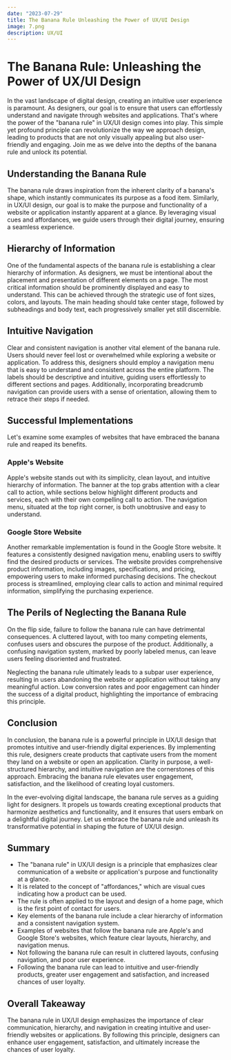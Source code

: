 ```yaml
---
date: "2023-07-29"
title: The Banana Rule Unleashing the Power of UX/UI Design
image: 7.png
description: UX/UI
---
```

# The Banana Rule: Unleashing the Power of UX/UI Design

In the vast landscape of digital design, creating an intuitive user experience is paramount. As designers, our goal is to ensure that users can effortlessly understand and navigate through websites and applications. That's where the power of the "banana rule" in UX/UI design comes into play. This simple yet profound principle can revolutionize the way we approach design, leading to products that are not only visually appealing but also user-friendly and engaging. Join me as we delve into the depths of the banana rule and unlock its potential.

## Understanding the Banana Rule

The banana rule draws inspiration from the inherent clarity of a banana's shape, which instantly communicates its purpose as a food item. Similarly, in UX/UI design, our goal is to make the purpose and functionality of a website or application instantly apparent at a glance. By leveraging visual cues and affordances, we guide users through their digital journey, ensuring a seamless experience.

## Hierarchy of Information

One of the fundamental aspects of the banana rule is establishing a clear hierarchy of information. As designers, we must be intentional about the placement and presentation of different elements on a page. The most critical information should be prominently displayed and easy to understand. This can be achieved through the strategic use of font sizes, colors, and layouts. The main heading should take center stage, followed by subheadings and body text, each progressively smaller yet still discernible.

## Intuitive Navigation

Clear and consistent navigation is another vital element of the banana rule. Users should never feel lost or overwhelmed while exploring a website or application. To address this, designers should employ a navigation menu that is easy to understand and consistent across the entire platform. The labels should be descriptive and intuitive, guiding users effortlessly to different sections and pages. Additionally, incorporating breadcrumb navigation can provide users with a sense of orientation, allowing them to retrace their steps if needed.

## Successful Implementations

Let's examine some examples of websites that have embraced the banana rule and reaped its benefits.

### Apple's Website

Apple's website stands out with its simplicity, clean layout, and intuitive hierarchy of information. The banner at the top grabs attention with a clear call to action, while sections below highlight different products and services, each with their own compelling call to action. The navigation menu, situated at the top right corner, is both unobtrusive and easy to understand.

### Google Store Website

Another remarkable implementation is found in the Google Store website. It features a consistently designed navigation menu, enabling users to swiftly find the desired products or services. The website provides comprehensive product information, including images, specifications, and pricing, empowering users to make informed purchasing decisions. The checkout process is streamlined, employing clear calls to action and minimal required information, simplifying the purchasing experience.

## The Perils of Neglecting the Banana Rule

On the flip side, failure to follow the banana rule can have detrimental consequences. A cluttered layout, with too many competing elements, confuses users and obscures the purpose of the product. Additionally, a confusing navigation system, marked by poorly labeled menus, can leave users feeling disoriented and frustrated.

Neglecting the banana rule ultimately leads to a subpar user experience, resulting in users abandoning the website or application without taking any meaningful action. Low conversion rates and poor engagement can hinder the success of a digital product, highlighting the importance of embracing this principle.

## Conclusion

In conclusion, the banana rule is a powerful principle in UX/UI design that promotes intuitive and user-friendly digital experiences. By implementing this rule, designers create products that captivate users from the moment they land on a website or open an application. Clarity in purpose, a well-structured hierarchy, and intuitive navigation are the cornerstones of this approach. Embracing the banana rule elevates user engagement, satisfaction, and the likelihood of creating loyal customers.

In the ever-evolving digital landscape, the banana rule serves as a guiding light for designers. It propels us towards creating exceptional products that harmonize aesthetics and functionality, and it ensures that users embark on a delightful digital journey. Let us embrace the banana rule and unleash its transformative potential in shaping the future of UX/UI design.

## Summary

- The "banana rule" in UX/UI design is a principle that emphasizes clear communication of a website or application's purpose and functionality at a glance.
- It is related to the concept of "affordances," which are visual cues indicating how a product can be used.
- The rule is often applied to the layout and design of a home page, which is the first point of contact for users.
- Key elements of the banana rule include a clear hierarchy of information and a consistent navigation system.
- Examples of websites that follow the banana rule are Apple's and Google Store's websites, which feature clear layouts, hierarchy, and navigation menus.
- Not following the banana rule can result in cluttered layouts, confusing navigation, and poor user experience.
- Following the banana rule can lead to intuitive and user-friendly products, greater user engagement and satisfaction, and increased chances of user loyalty.

## Overall Takeaway

The banana rule in UX/UI design emphasizes the importance of clear communication, hierarchy, and navigation in creating intuitive and user-friendly websites or applications. By following this principle, designers can enhance user engagement, satisfaction, and ultimately increase the chances of user loyalty.
